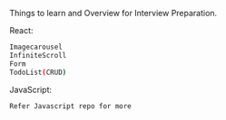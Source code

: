 Things to learn and Overview for Interview Preparation.

React:
```sh
Imagecarousel
InfiniteScroll
Form
TodoList(CRUD)
```

JavaScript:
```sh
Refer Javascript repo for more
```
